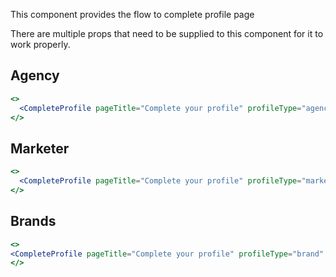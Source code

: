 This component provides the flow to complete profile page

There are multiple props that need to be supplied to this component for it to work properly.

## Agency
```jsx
<>
  <CompleteProfile pageTitle="Complete your profile" profileType="agency" submitButtonLabel="Submit"/>
</>
```
## Marketer
```jsx
<>
  <CompleteProfile pageTitle="Complete your profile" profileType="marketer" submitButtonLabel="Submit"/>
</>
```
## Brands
```jsx
<>
<CompleteProfile pageTitle="Complete your profile" profileType="brand" submitButtonLabel="Submit" />
</>
```
